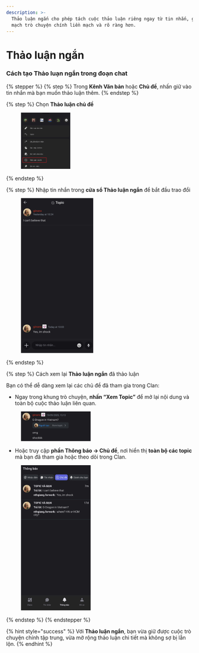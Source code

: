 ```yaml
---
description: >-
  Thảo luận ngắn cho phép tách cuộc thảo luận riêng ngay từ tin nhắn, giúp giữ
  mạch trò chuyện chính liền mạch và rõ ràng hơn.
---
```


# Thảo luận ngắn

### Cách tạo Thảo luạn ngắn trong đoạn chat

{% stepper %}
{% step %}
Trong **Kênh Văn bản** hoặc **Chủ đề**, nhấn giữ vào tin nhắn mà bạn muốn thảo luận thêm.&#x20;
{% endstep %}

{% step %}
Chọn **Thảo luận chủ đề**

<div align="left"><figure><img src="../../../../../../.gitbook/assets/image (48).png" alt="" width="133"><figcaption></figcaption></figure></div>
{% endstep %}

{% step %}
Nhập tin nhắn trong **cửa sổ Thảo luận ngắn** để bắt đầu trao đổi

<div align="left"><figure><img src="../../../../../../.gitbook/assets/image (49).png" alt="" width="195"><figcaption></figcaption></figure></div>
{% endstep %}

{% step %}
Cách xem lại **Thảo luận ngắn** đã thảo luận

Bạn có thể dễ dàng xem lại các chủ đề đã tham gia trong Clan:

* Ngay trong khung trò chuyện, **nhấn “Xem Topic”** để mở lại nội dung và toàn bộ cuộc thảo luận liên quan.

<div align="left"><figure><img src="../../../../../../.gitbook/assets/z7097070089157_e191c6653d1f46f3225eb62dcb23443e.jpg" alt="" width="188"><figcaption></figcaption></figure></div>

* Hoặc truy cập **phần Thông báo → Chủ đề**, nơi hiển thị **toàn bộ các topic** mà bạn đã tham gia hoặc theo dõi trong Clan.

<div align="left"><figure><img src="../../../../../../.gitbook/assets/z7097102623736_4b954a8d246fa3e7b42d86d97b1f5783.jpg" alt="" width="188"><figcaption></figcaption></figure></div>
{% endstep %}
{% endstepper %}

{% hint style="success" %}
Với **Thảo luận ngắn**, bạn vừa giữ được cuộc trò chuyện chính tập trung, vừa mở rộng thảo luận chi tiết mà không sợ bị lẫn lộn.
{% endhint %}
